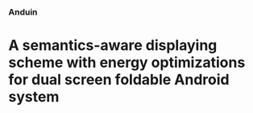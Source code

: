 ### Anduin
# A semantics-aware displaying scheme with energy optimizations for dual screen foldable Android system


